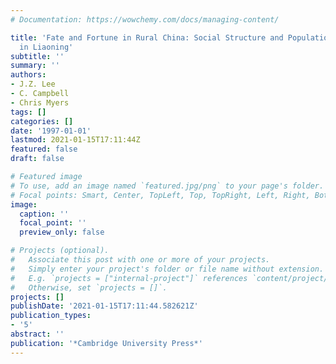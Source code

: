 ```yaml
---
# Documentation: https://wowchemy.com/docs/managing-content/

title: 'Fate and Fortune in Rural China: Social Structure and Population Behavior
  in Liaoning'
subtitle: ''
summary: ''
authors:
- J.Z. Lee
- C. Campbell
- Chris Myers
tags: []
categories: []
date: '1997-01-01'
lastmod: 2021-01-15T17:11:44Z
featured: false
draft: false

# Featured image
# To use, add an image named `featured.jpg/png` to your page's folder.
# Focal points: Smart, Center, TopLeft, Top, TopRight, Left, Right, BottomLeft, Bottom, BottomRight.
image:
  caption: ''
  focal_point: ''
  preview_only: false

# Projects (optional).
#   Associate this post with one or more of your projects.
#   Simply enter your project's folder or file name without extension.
#   E.g. `projects = ["internal-project"]` references `content/project/deep-learning/index.md`.
#   Otherwise, set `projects = []`.
projects: []
publishDate: '2021-01-15T17:11:44.582621Z'
publication_types:
- '5'
abstract: ''
publication: '*Cambridge University Press*'
---
```

